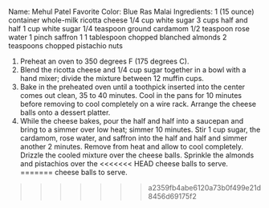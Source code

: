 Name: Mehul Patel
Favorite Color: Blue
        Ras Malai
Ingredients:
1 (15 ounce) container whole-milk 
ricotta cheese
1/4 cup white sugar 
3 cups half and half
1 cup white sugar
1/4 teaspoon ground cardamom
1/2 teaspoon rose water
1 pinch saffron
1 1 tablespoon chopped blanched almonds
2 teaspoons chopped pistachio nuts

1) Preheat an oven to 350 degrees F (175 degrees C).
2) Blend the ricotta cheese and 1/4 cup sugar together in a bowl with a hand mixer; 
divide the mixture between 12 muffin cups.
3) Bake in the preheated oven until a toothpick inserted into the center comes out clean, 35 to 40 minutes.
Cool in the pans for 10 minutes before removing to cool completely on a wire rack. Arrange the 
cheese balls onto a dessert platter.
4) While the cheese bakes, pour the half and half into a saucepan and bring to a simmer over low heat;
simmer 10 minutes. Stir 1 cup sugar, the cardamom, rose water, and saffron into the half and half and 
simmer another 2 minutes. Remove from heat and allow to cool completely. 
Drizzle the cooled mixture over the cheese balls. Sprinkle the almonds and pistachios over the 
<<<<<<< HEAD
cheese balls to serve.
=======
cheese balls to serve.
>>>>>>> a2359fb4abe6120a73b0f499e21d8456d69175f2

